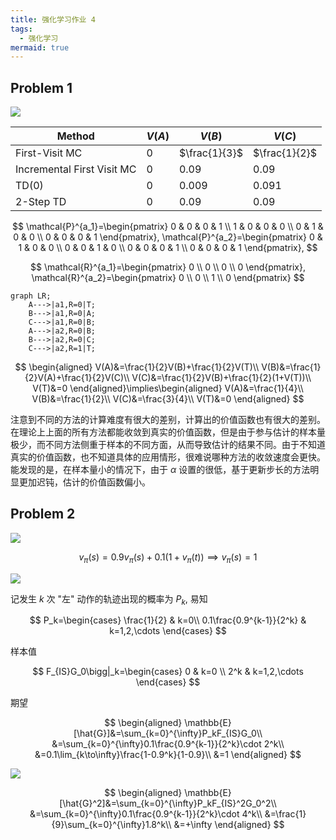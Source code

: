 ```yaml
---
title: 强化学习作业 4
tags:
  - 强化学习
mermaid: true
---
```


## Problem 1

![](https://img.duanyll.com/img/20240320190548.png)

| Method                     | $V(A)$ | $V(B)$        | $V(C)$        |
| -------------------------- | ------ | ------------- | ------------- |
| First-Visit MC             | $0$    | $\frac{1}{3}$ | $\frac{1}{2}$ |
| Incremental First Visit MC | $0$    | $0.09$        | $0.09$        |
| TD(0)                      | $0$    | $0.009$       | $0.091$       |
| 2-Step TD                  | $0$    | $0.09$        | $0.09$        |

$$
\mathcal{P}^{a_1}=\begin{pmatrix}
    0 & 0 & 0 & 1 \\
    1 & 0 & 0 & 0 \\
    0 & 1 & 0 & 0 \\
    0 & 0 & 0 & 1
\end{pmatrix},
\mathcal{P}^{a_2}=\begin{pmatrix}
    0 & 1 & 0 & 0 \\
    0 & 0 & 1 & 0 \\
    0 & 0 & 0 & 1 \\
    0 & 0 & 0 & 1
\end{pmatrix},
$$

$$
\mathcal{R}^{a_1}=\begin{pmatrix}
    0 \\
    0 \\
    0 \\
    0
\end{pmatrix},
\mathcal{R}^{a_2}=\begin{pmatrix}
    0 \\
    0 \\
    1 \\
    0
\end{pmatrix}
$$

```mermaid
graph LR;
    A--->|a1,R=0|T;
    B--->|a1,R=0|A;
    C--->|a1,R=0|B;
    A--->|a2,R=0|B;
    B--->|a2,R=0|C;
    C--->|a2,R=1|T;
```

$$
\begin{aligned}
    V(A)&=\frac{1}{2}V(B)+\frac{1}{2}V(T)\\
    V(B)&=\frac{1}{2}V(A)+\frac{1}{2}V(C)\\
    V(C)&=\frac{1}{2}V(B)+\frac{1}{2}(1+V(T))\\
    V(T)&=0
\end{aligned}\implies\begin{aligned}
    V(A)&=\frac{1}{4}\\
    V(B)&=\frac{1}{2}\\
    V(C)&=\frac{3}{4}\\
    V(T)&=0
\end{aligned}
$$

注意到不同的方法的计算难度有很大的差别，计算出的价值函数也有很大的差别。在理论上上面的所有方法都能收敛到真实的价值函数，但是由于参与估计的样本量极少，而不同方法侧重于样本的不同方面，从而导致估计的结果不同。由于不知道真实的价值函数，也不知道具体的应用情形，很难说哪种方法的收敛速度会更快。能发现的是，在样本量小的情况下，由于 $\alpha$ 设置的很低，基于更新步长的方法明显更加迟钝，估计的价值函数偏小。

## Problem 2

![](https://img.duanyll.com/img/20240320211958.png)

$$
v_\pi(s)=0.9v_\pi(s)+0.1(1+v_\pi(t))\implies v_\pi(s)=1
$$

![](https://img.duanyll.com/img/20240320212250.png)

记发生 $k$ 次 "左" 动作的轨迹出现的概率为 $P_k$, 易知

$$
P_k=\begin{cases}
    \frac{1}{2} & k=0\\
    0.1\frac{0.9^{k-1}}{2^k} & k=1,2,\cdots
\end{cases}
$$

样本值

$$
F_{IS}G_0\bigg|_k=\begin{cases}
    0 & k=0 \\
    2^k & k=1,2,\cdots
\end{cases}
$$

期望

$$
\begin{aligned}
    \mathbb{E}[\hat{G}]&=\sum_{k=0}^{\infty}P_kF_{IS}G_0\\
    &=\sum_{k=0}^{\infty}0.1\frac{0.9^{k-1}}{2^k}\cdot 2^k\\
    &=0.1\lim_{k\to\infty}\frac{1-0.9^k}{1-0.9}\\
    &=1
\end{aligned}
$$

![](https://img.duanyll.com/img/20240320212655.png)

$$
\begin{aligned}
    \mathbb{E}[\hat{G}^2]&=\sum_{k=0}^{\infty}P_kF_{IS}^2G_0^2\\
    &=\sum_{k=0}^{\infty}0.1\frac{0.9^{k-1}}{2^k}\cdot 4^k\\
    &=\frac{1}{9}\sum_{k=0}^{\infty}1.8^k\\
    &=+\infty
\end{aligned}
$$
